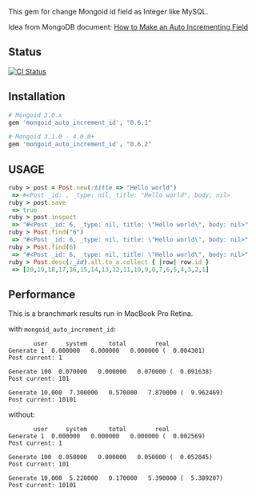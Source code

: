 This gem for change Mongoid id field as Integer like MySQL.

Idea from MongoDB document: [How to Make an Auto Incrementing Field](http://www.mongodb.org/display/DOCS/How+to+Make+an+Auto+Incrementing+Field)

## Status

[![CI Status](https://secure.travis-ci.org/huacnlee/mongoid_auto_increment_id.png)](http://travis-ci.org/huacnlee/mongoid_auto_increment_id)

## Installation

```ruby
# Mongoid 3.0.x
gem 'mongoid_auto_increment_id', "0.6.1"

# Mongoid 3.1.0 - 4.0.0+
gem 'mongoid_auto_increment_id', "0.6.2"
```

## USAGE

```ruby
ruby > post = Post.new(:title => "Hello world")
 => #<Post _id: , _type: nil, title: "Hello world", body: nil>
ruby > post.save
 => true
ruby > post.inspect
 => "#<Post _id: 6, _type: nil, title: \"Hello world\", body: nil>"
ruby > Post.find("6")
 => "#<Post _id: 6, _type: nil, title: \"Hello world\", body: nil>"
ruby > Post.find(6)
 => "#<Post _id: 6, _type: nil, title: \"Hello world\", body: nil>"
ruby > Post.desc(:_id).all.to_a.collect { |row| row.id }
 => [20,19,18,17,16,15,14,13,12,11,10,9,8,7,6,5,4,3,2,1]
```


## Performance

This is a branchmark results run in MacBook Pro Retina.

with `mongoid_auto_increment_id`:

```
       user     system      total        real
Generate 1  0.000000   0.000000   0.000000 (  0.004301)
Post current: 1

Generate 100  0.070000   0.000000   0.070000 (  0.091638)
Post current: 101

Generate 10,000  7.300000   0.570000   7.870000 (  9.962469)
Post current: 10101
```

without:

```
       user     system      total        real
Generate 1  0.000000   0.000000   0.000000 (  0.002569)
Post current: 1

Generate 100  0.050000   0.000000   0.050000 (  0.052045)
Post current: 101

Generate 10,000  5.220000   0.170000   5.390000 (  5.389207)
Post current: 10101
```
